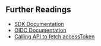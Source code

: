 ## Further Readings

- [SDK Documentation](https://link-url-here.org)
- [OIDC Documentation](https://link-url-here.org)
- [Calling API to fetch accessToken](https://link-url-here.org)
